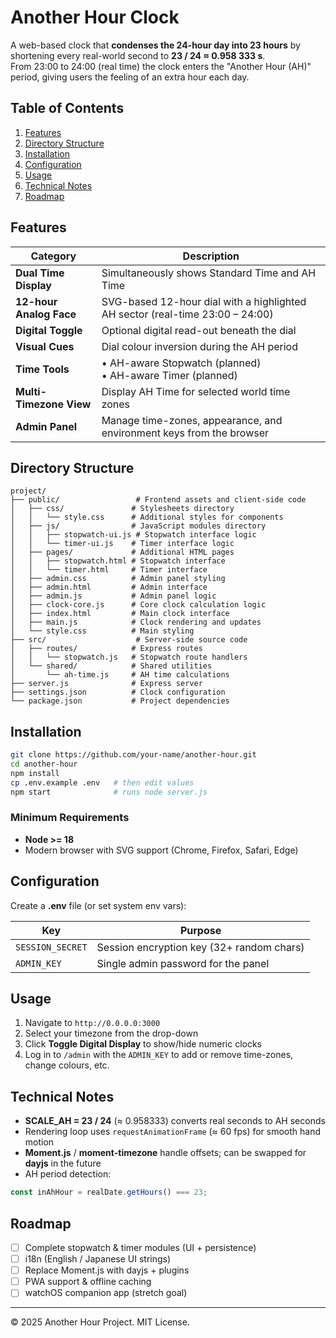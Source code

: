 # Another Hour Clock

A web-based clock that **condenses the 24-hour day into 23 hours** by shortening every real-world second to **23 / 24 ≈ 0.958 333 s**.  
From 23:00 to 24:00 (real time) the clock enters the "Another Hour (AH)" period, giving users the feeling of an extra hour each day.

## Table of Contents
1. [Features](#features)
2. [Directory Structure](#directory-structure)
3. [Installation](#installation)
4. [Configuration](#configuration)
5. [Usage](#usage)
6. [Technical Notes](#technical-notes)
7. [Roadmap](#roadmap)

## Features
| Category | Description |
|----------|-------------|
| **Dual Time Display** | Simultaneously shows Standard Time and AH Time |
| **12-hour Analog Face** | SVG-based 12-hour dial with a highlighted AH sector (real-time 23:00 – 24:00) |
| **Digital Toggle** | Optional digital read-out beneath the dial |
| **Visual Cues** | Dial colour inversion during the AH period |
| **Time Tools** | • AH-aware Stopwatch (planned)<br>• AH-aware Timer (planned) |
| **Multi-Timezone View** | Display AH Time for selected world time zones |
| **Admin Panel** | Manage time-zones, appearance, and environment keys from the browser |

## Directory Structure
```
project/
├── public/                 # Frontend assets and client-side code
│   ├── css/               # Stylesheets directory
│   │   └── style.css      # Additional styles for components
│   ├── js/                # JavaScript modules directory
│   │   ├── stopwatch-ui.js # Stopwatch interface logic
│   │   └── timer-ui.js    # Timer interface logic
│   ├── pages/             # Additional HTML pages
│   │   ├── stopwatch.html # Stopwatch interface
│   │   └── timer.html     # Timer interface
│   ├── admin.css          # Admin panel styling
│   ├── admin.html         # Admin interface
│   ├── admin.js           # Admin panel logic
│   ├── clock-core.js      # Core clock calculation logic
│   ├── index.html         # Main clock interface
│   ├── main.js            # Clock rendering and updates
│   └── style.css          # Main styling
├── src/                    # Server-side source code
│   ├── routes/            # Express routes
│   │   └── stopwatch.js   # Stopwatch route handlers
│   └── shared/            # Shared utilities
│       └── ah-time.js     # AH time calculations
├── server.js              # Express server
├── settings.json          # Clock configuration
└── package.json           # Project dependencies
```

## Installation
```bash
git clone https://github.com/your-name/another-hour.git
cd another-hour
npm install
cp .env.example .env   # then edit values
npm start              # runs node server.js
```

### Minimum Requirements
* **Node >= 18**
* Modern browser with SVG support (Chrome, Firefox, Safari, Edge)

## Configuration
Create a **.env** file (or set system env vars):

| Key | Purpose |
|-----|---------|
| `SESSION_SECRET` | Session encryption key (32+ random chars) |
| `ADMIN_KEY` | Single admin password for the panel |

## Usage
1. Navigate to `http://0.0.0.0:3000`
2. Select your timezone from the drop-down
3. Click **Toggle Digital Display** to show/hide numeric clocks
4. Log in to `/admin` with the `ADMIN_KEY` to add or remove time-zones, change colours, etc.

## Technical Notes
* **SCALE_AH = 23 / 24** (≈ 0.958333) converts real seconds to AH seconds
* Rendering loop uses `requestAnimationFrame` (≈ 60 fps) for smooth hand motion
* **Moment.js** / **moment-timezone** handle offsets; can be swapped for **dayjs** in the future
* AH period detection:
```js
const inAhHour = realDate.getHours() === 23;
```

## Roadmap
- [ ] Complete stopwatch & timer modules (UI + persistence)
- [ ] i18n (English / Japanese UI strings)
- [ ] Replace Moment.js with dayjs + plugins
- [ ] PWA support & offline caching
- [ ] watchOS companion app (stretch goal)

---

© 2025 Another Hour Project. MIT License.